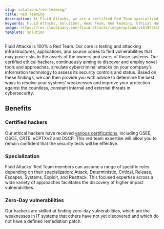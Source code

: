 ```yaml
---
slug: solutions/red-teaming/
title: Red Teaming
description: At Fluid Attacks, we are a certified Red Team specialized in testing and attacking IT systems to detect vulnerabilities that can pose risks to your company.
keywords: Fluid Attacks, Solutions, Read Team, Red Teaming, Ethical Hacking, Security, Vulnerability
image: https://res.cloudinary.com/fluid-attacks/image/upload/v1619735155/airs/solutions/solution-red-teaming_trx6rr.webp
template: solution
---
```


Fluid Attacks is 100% a Red Team. Our core is testing
and attacking infrastructures, applications,
and source codes to find vulnerabilities that may pose risks
to the assets of the owners and users of those systems.
Our certified ethical hackers, continuously aiming
to discover and employ novel tools and approaches,
simulate cybercriminal attacks on your company’s information technology
to assess its security controls and status. Based on these findings,
we can then provide you with advice to determine the best ways
to resolve your systems’ weaknesses and improve
your protection against the countless,
constant internal and external threats in cybersecurity.

<div class="tc">

## Benefits

</div>

<div class="flex flex-wrap justify-center items-center">

<div class="sect2">

### Certified hackers

Our ethical hackers have received [various certifications](../../about-us/certifications/),
including OSEE, OSCE, CRTE, eCPTXv2 and OSCP.
This red team expertise will allow you to remain confident
that the security tests will be effective.

</div>

<div class="sect2">

### Specialization

Fluid Attacks' Red Team members can assume a range of specific roles
depending on their specialization:
Attack, Deterministic, Critical,
Release, Escapes, Systems, Exploit, and Reattack.
This focused expertise
across a wide variety of approaches
facilitates the discovery of higher impact vulnerabilities.

</div>

<div class="sect2">

### Zero-Day vulnerabilities

Our hackers are skilled at finding zero-day vulnerabilities,
which are the weaknesses in IT systems
that others have not yet discovered
and which do not have a defined remediation patch.

</div>

</div>
